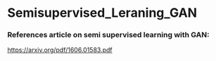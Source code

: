 # Semisupervised_Leraning_GAN

### References article on semi supervised learning with GAN:
https://arxiv.org/pdf/1606.01583.pdf
